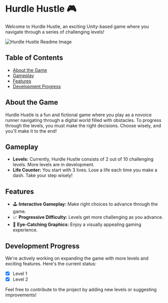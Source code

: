 # Hurdle Hustle 🎮

Welcome to Hurdle Hustle, an exciting Unity-based game where you navigate through a series of challenging levels!

![Hurdle Hustle Readme Image](https://github.com/Raqeeb27/Hurdle-Hustle/assets/117599550/c6af81e7-0022-4854-9c0a-f8de3f71b444)


## Table of Contents
- [About the Game](#about-the-game)
- [Gameplay](#gameplay)
- [Features](#features)
- [Development Progress](#development-progress)


## About the Game

Hurdle Hustle is a fun and fictional game where you play as a novoice runner navigating through a digital world filled with obstacles. To progress through the levels, you must make the right decisions. Choose wisely, and you'll make it to the end!

## Gameplay

- **Levels:** Currently, Hurdle Hustle consists of 2 out of 10 challenging levels. More levels are in development.
- **Life Counter:** You start with 3 lives. Lose a life each time you make a dash. Take your step wisely!

## Features

- 🕹️ **Interactive Gameplay:** Make right choices to advance through the game.
- 📈 **Progressive Difficulty:** Levels get more challenging as you advance.
- 🎨 **Eye-Catching Graphics:** Enjoy a visually appealing gaming experience.

## Development Progress

We're actively working on expanding the game with more levels and exciting features. Here's the current status:

- [x] Level 1 
- [x] Level 2 

Feel free to contribute to the project by adding new levels or suggesting improvements!
